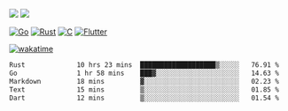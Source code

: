 [![](https://img.shields.io/badge/Windows_11-Pro-292e33?style=flat-square&logo=windows&logoColor=ffffff)](https://www.microsoft.com/en-us/windows/)
[![](https://img.shields.io/badge/macOS-Sequoia-292e33?style=flat-square&logo=apple&logoColor=ffffff)](https://www.apple.com/macbook-pro/) 

[![Go](https://img.shields.io/badge/-Go-DEA584?style=flat&logo=go&logoColor=000000)](https://golang.org/)
[![Rust](https://img.shields.io/badge/-Rust-DEA584?style=flat&logo=rust&logoColor=000000)](https://www.rust-lang.org)
[![C](https://img.shields.io/badge/--DEA584?style=flat&logo=c&logoColor=000000)](https://www.c-language.org/)
[![Flutter](https://img.shields.io/badge/-Flutter-DEA584?style=flat&logo=flutter&logoColor=000000)](https://flutter.dev/)

[![wakatime](https://wakatime.com/badge/user/9bb0c784-91ca-4b5c-8e9c-b13ece0f7b09.svg)](https://wakatime.com/@9bb0c784-91ca-4b5c-8e9c-b13ece0f7b09)


<!--START_SECTION:waka-->

```txt
Rust             10 hrs 23 mins  ███████████████████▒░░░░░   76.91 %
Go               1 hr 58 mins    ███▓░░░░░░░░░░░░░░░░░░░░░   14.63 %
Markdown         18 mins         ▓░░░░░░░░░░░░░░░░░░░░░░░░   02.23 %
Text             15 mins         ▒░░░░░░░░░░░░░░░░░░░░░░░░   01.85 %
Dart             12 mins         ▒░░░░░░░░░░░░░░░░░░░░░░░░   01.54 %
```

<!--END_SECTION:waka-->
